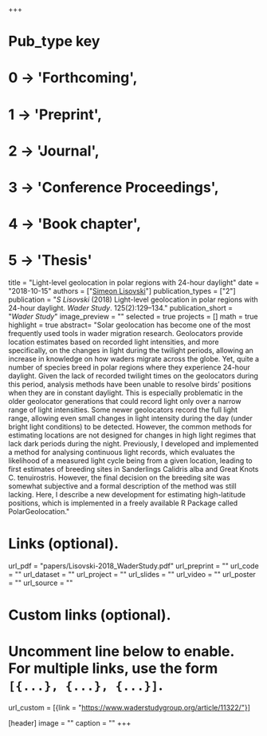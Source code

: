 +++
# Pub_type key
# 0 -> 'Forthcoming',
# 1 -> 'Preprint',
# 2 -> 'Journal',
# 3 -> 'Conference Proceedings',
# 4 -> 'Book chapter',
# 5 -> 'Thesis'
  
title = "Light-level geolocation in polar regions with 24-hour daylight"
date = "2018-10-15"
authors = ["[Simeon Lisovski](hhttps://slisovski.netlify.com/)"]
publication_types = ["2"]
publication = "*S Lisovski* (2018) Light-level geolocation in polar regions with 24-hour daylight. _Wader Study_. 125(2):129–134."
publication_short = "_Wader Study_"
image_preview = ""
selected = true
projects = []
math = true
highlight = true
abstract= "Solar geolocation has become one of the most frequently used tools in wader migration research. Geolocators provide location estimates based on recorded light intensities, and more specifically, on the changes in light during the twilight periods, allowing an increase in knowledge on how waders migrate across the globe. Yet, quite a number of species breed in polar regions where they experience 24-hour daylight. Given the lack of recorded twilight times on the geolocators during this period, analysis methods have been unable to resolve birds’ positions when they are in constant daylight. This is especially problematic in the older geolocator generations that could record light only over a narrow range of light intensities. Some newer geolocators record the full light range, allowing even small changes in light intensity during the day (under bright light conditions) to be detected. However, the common methods for estimating locations are not designed for changes in high light regimes that lack dark periods during the night. Previously, I developed and implemented a method for analysing continuous light records, which evaluates the likelihood of a measured light cycle being from a given location, leading to first estimates of breeding sites in Sanderlings Calidris alba and Great Knots C. tenuirostris. However, the final decision on the breeding site was somewhat subjective and a formal description of the method was still lacking. Here, I describe a new development for estimating high-latitude positions, which is implemented in a freely available R Package called PolarGeolocation."
  
# Links (optional).
url_pdf = "papers/Lisovski-2018_WaderStudy.pdf"
url_preprint = ""
url_code = ""
url_dataset = ""
url_project = ""
url_slides = ""
url_video = ""
url_poster = ""
url_source = ""
  
# Custom links (optional).
#   Uncomment line below to enable. For multiple links, use the form `[{...}, {...}, {...}]`.
url_custom = [{link = "https://www.waderstudygroup.org/article/11322/"}]
  
[header]
image = ""
caption = ""
+++